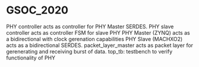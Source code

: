 # GSOC_2020

PHY controller acts as controller for PHY Master SERDES. PHY slave controller acts as controller FSM for slave PHY
PHY Master (ZYNQ) acts as a bidirectional  with clock gerenation capabilities
PHY Slave (MACHXO2) acts as a bidirectional SERDES.
packet_layer_master acts as packet layer for gerenerating and receiving burst of data.
top_tb: testbench to verify functionality of PHY
